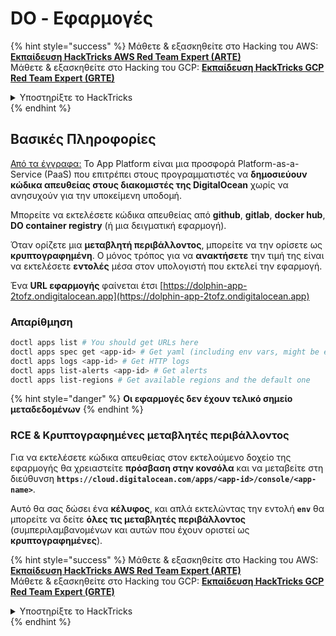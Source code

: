 # DO - Εφαρμογές

{% hint style="success" %}
Μάθετε & εξασκηθείτε στο Hacking του AWS:<img src="/.gitbook/assets/image.png" alt="" data-size="line">[**Εκπαίδευση HackTricks AWS Red Team Expert (ARTE)**](https://training.hacktricks.xyz/courses/arte)<img src="/.gitbook/assets/image.png" alt="" data-size="line">\
Μάθετε & εξασκηθείτε στο Hacking του GCP: <img src="/.gitbook/assets/image (2).png" alt="" data-size="line">[**Εκπαίδευση HackTricks GCP Red Team Expert (GRTE)**<img src="/.gitbook/assets/image (2).png" alt="" data-size="line">](https://training.hacktricks.xyz/courses/grte)

<details>

<summary>Υποστηρίξτε το HackTricks</summary>

* Ελέγξτε τα [**σχέδια συνδρομής**](https://github.com/sponsors/carlospolop)!
* **Εγγραφείτε** 💬 [**στην ομάδα Discord**](https://discord.gg/hRep4RUj7f) ή στην [**ομάδα telegram**](https://t.me/peass) ή **ακολουθήστε** μας στο **Twitter** 🐦 [**@hacktricks\_live**](https://twitter.com/hacktricks\_live)**.**
* **Μοιραστείτε κόλπα hacking υποβάλλοντας PRs** στα αποθετήρια [**HackTricks**](https://github.com/carlospolop/hacktricks) και [**HackTricks Cloud**](https://github.com/carlospolop/hacktricks-cloud) στο GitHub.

</details>
{% endhint %}

## Βασικές Πληροφορίες

[Από τα έγγραφα:](https://docs.digitalocean.com/glossary/app-platform/) Το App Platform είναι μια προσφορά Platform-as-a-Service (PaaS) που επιτρέπει στους προγραμματιστές να **δημοσιεύουν κώδικα απευθείας στους διακομιστές της DigitalOcean** χωρίς να ανησυχούν για την υποκείμενη υποδομή.

Μπορείτε να εκτελέσετε κώδικα απευθείας από **github**, **gitlab**, **docker hub**, **DO container registry** (ή μια δειγματική εφαρμογή).

Όταν ορίζετε μια **μεταβλητή περιβάλλοντος**, μπορείτε να την ορίσετε ως **κρυπτογραφημένη**. Ο μόνος τρόπος για να **ανακτήσετε** την τιμή της είναι να εκτελέσετε **εντολές** μέσα στον υπολογιστή που εκτελεί την εφαρμογή.

Ένα **URL εφαρμογής** φαίνεται έτσι [https://dolphin-app-2tofz.ondigitalocean.app](https://dolphin-app-2tofz.ondigitalocean.app)

### Απαρίθμηση
```bash
doctl apps list # You should get URLs here
doctl apps spec get <app-id> # Get yaml (including env vars, might be encrypted)
doctl apps logs <app-id> # Get HTTP logs
doctl apps list-alerts <app-id> # Get alerts
doctl apps list-regions # Get available regions and the default one
```
{% hint style="danger" %}
**Οι εφαρμογές δεν έχουν τελικό σημείο μεταδεδομένων**
{% endhint %}

### RCE & Κρυπτογραφημένες μεταβλητές περιβάλλοντος

Για να εκτελέσετε κώδικα απευθείας στον εκτελούμενο δοχείο της εφαρμογής θα χρειαστείτε **πρόσβαση στην κονσόλα** και να μεταβείτε στη διεύθυνση **`https://cloud.digitalocean.com/apps/<app-id>/console/<app-name>`**.

Αυτό θα σας δώσει ένα **κέλυφος**, και απλά εκτελώντας την εντολή **`env`** θα μπορείτε να δείτε **όλες τις μεταβλητές περιβάλλοντος** (συμπεριλαμβανομένων και αυτών που έχουν οριστεί ως **κρυπτογραφημένες**).

{% hint style="success" %}
Μάθετε & εξασκηθείτε στο Hacking του AWS:<img src="/.gitbook/assets/image.png" alt="" data-size="line">[**Εκπαίδευση HackTricks AWS Red Team Expert (ARTE)**](https://training.hacktricks.xyz/courses/arte)<img src="/.gitbook/assets/image.png" alt="" data-size="line">\
Μάθετε & εξασκηθείτε στο Hacking του GCP: <img src="/.gitbook/assets/image (2).png" alt="" data-size="line">[**Εκπαίδευση HackTricks GCP Red Team Expert (GRTE)**<img src="/.gitbook/assets/image (2).png" alt="" data-size="line">](https://training.hacktricks.xyz/courses/grte)

<details>

<summary>Υποστηρίξτε το HackTricks</summary>

* Ελέγξτε τα [**σχέδια συνδρομής**](https://github.com/sponsors/carlospolop)!
* **Εγγραφείτε** 💬 στην [**ομάδα Discord**](https://discord.gg/hRep4RUj7f) ή στην [**ομάδα τηλεγράφου**](https://t.me/peass) ή **ακολουθήστε** μας στο **Twitter** 🐦 [**@hacktricks\_live**](https://twitter.com/hacktricks\_live)**.**
* **Μοιραστείτε κόλπα χάκινγκ υποβάλλοντας PRs στα** [**HackTricks**](https://github.com/carlospolop/hacktricks) και [**HackTricks Cloud**](https://github.com/carlospolop/hacktricks-cloud) αποθετήρια του github.

</details>
{% endhint %}
